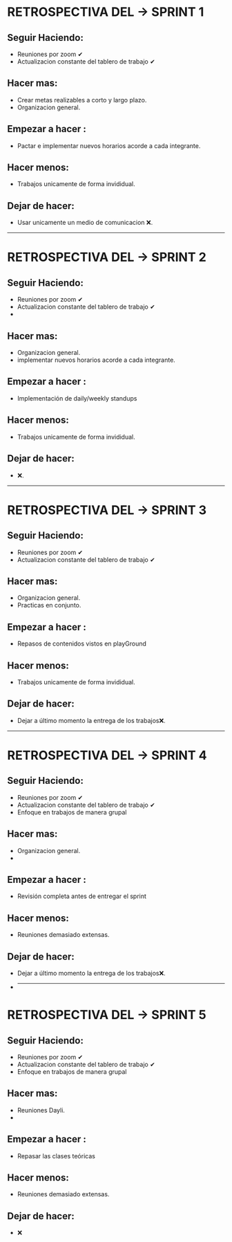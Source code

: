 # RETROSPECTIVA DEL → SPRINT 1

## Seguir Haciendo: 

* Reuniones por zoom ✔ 
* Actualizacion constante del tablero de trabajo ✔

## Hacer mas: 

* Crear metas realizables a corto y largo plazo.
* Organizacion general.

## Empezar a hacer : 

* Pactar e implementar nuevos horarios acorde a cada integrante.

## Hacer menos: 

* Trabajos unicamente de forma invididual.

## Dejar de hacer: 

* Usar unicamente un medio de comunicacion ❌.


--------------------------------------------------------------------------------------------------------------------------------------------------------------------------------
# RETROSPECTIVA DEL → SPRINT 2

## Seguir Haciendo: 

* Reuniones por zoom ✔ 
* Actualizacion constante del tablero de trabajo ✔
* 

## Hacer mas: 

* Organizacion general.
* implementar nuevos horarios acorde a cada integrante.

## Empezar a hacer : 
* Implementación de daily/weekly standups

## Hacer menos: 

* Trabajos unicamente de forma invididual.

## Dejar de hacer: 

*  ❌.
--------------------------------------------------------------------------------------------------------------------------------------------------------------------------------

# RETROSPECTIVA DEL → SPRINT 3

## Seguir Haciendo: 

* Reuniones por zoom ✔ 
* Actualizacion constante del tablero de trabajo ✔


## Hacer mas: 

* Organizacion general.
* Practicas en conjunto.

## Empezar a hacer : 

*  Repasos de contenidos vistos en playGround

## Hacer menos: 

* Trabajos unicamente de forma invididual.

## Dejar de hacer: 

* Dejar a último momento la entrega de los trabajos❌.

--------------------------------------------------------------------------------------------------------------------------------------------------------------------------------
# RETROSPECTIVA DEL → SPRINT 4

## Seguir Haciendo: 

* Reuniones por zoom ✔ 
* Actualizacion constante del tablero de trabajo ✔
* Enfoque en trabajos de manera grupal


## Hacer mas: 

* Organizacion general.
* 

## Empezar a hacer : 

*  Revisión completa antes de entregar el sprint

## Hacer menos: 

* Reuniones demasiado extensas.

## Dejar de hacer: 

* Dejar a último momento la entrega de los trabajos❌.
* --------------------------------------------------------------------------------------------------------------------------------------------------------------------------------
# RETROSPECTIVA DEL → SPRINT 5

## Seguir Haciendo: 

* Reuniones por zoom ✔ 
* Actualizacion constante del tablero de trabajo ✔
* Enfoque en trabajos de manera grupal


## Hacer mas: 

* Reuniones Dayli.
* 

## Empezar a hacer : 

*  Repasar las clases teóricas

## Hacer menos: 

* Reuniones demasiado extensas.

## Dejar de hacer: 

* ❌





